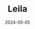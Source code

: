 ---
date: 2024-05-05
featured_image: Leila-20240517-2.jpg
title: Leila 
description: 
tags: ["leila"]
---